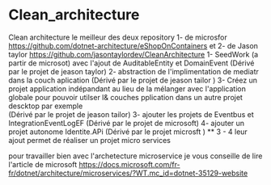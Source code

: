 # Clean_architecture
Clean architecture le meilleur des deux repository 1- de microsfor https://github.com/dotnet-architecture/eShopOnContainers et 2- de Jason taylor https://github.com/jasontaylordev/CleanArchitecture
1- SeedWork (a partir de microsot) avec l'ajout de AuditableEntity et DomainEvent (Dérivé par le projet de jeason taylor)
2- abstraction de l'implimentation de mediatr dans la couch aplication (Dérivé par le projet de jeason tailor )
3- Créez un projet application indépandant au lieu de la mélanger avec l'application globale pour pouvoir utilser l& couches pplication dans un autre projet descktop par exemple  
(Dérivé par le projet de jeason tailor)
3- ajouter les projets de Eventbus et IntegrationEventLogEF (Dérivé par le projet de microsoft)
4- ajouter un projet autonome Identite.APi (Dérivé par le projet microsft )
** 3 - 4 leur ajout permet de réaliser un projet micro services 


pour travailler bien avec l'archetecture microservice je vous conseille de lire l'article de microsoft https://docs.microsoft.com/fr-fr/dotnet/architecture/microservices/?WT.mc_id=dotnet-35129-website
